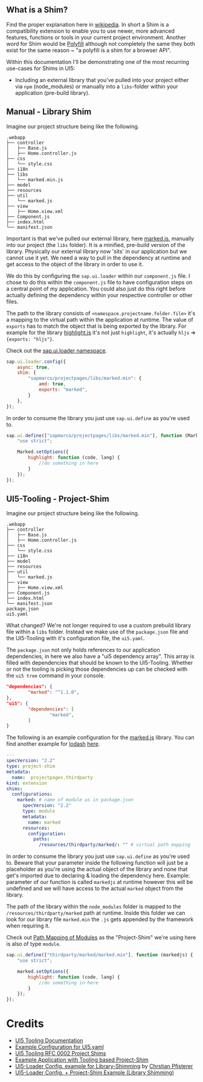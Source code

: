 ## What is a Shim?

Find the proper explanation here in [wikipedia](https://de.wikipedia.org/wiki/Shim_(Informatik)). In short a Shim is a compatibility extension to enable you to use newer, more advanced features, functions or tools in your current project environment. Another word for Shim would be [Polyfill](https://en.wikipedia.org/wiki/Polyfill_(programming)) although not completely the same they both exist for the same reason ~ "a polyfill is a shim for a browser API".

Within this documentation I'll be demonstrating one of the most recurring use-cases for Shims in UI5: 

* Including an external library that you've pulled into your project either via `npm` (node_modules) or manually into a `libs`-folder within your application (pre-build library).

## Manual - Library Shim

Imagine our project structure being like the following.

```text
.webapp
├── controller
│   ├── Base.js
│   ├── Home.controller.js
├── css
│   └── style.css
├── i18n
├── libs
│   └── marked.min.js
├── model
├── resources
├── util
│   └── marked.js
├── view
│   ├── Home.view.xml
├── Component.js
├── index.html
└── manifest.json
```

Important is that we've pulled our external library, here [marked.js](https://marked.js.org/#/README.md#README.md), manually into our project (the `libs` folder). It is a minified, pre-build version of the library. Physically our external library now 'sits' in our application but we cannot use it yet. We need a way to pull in the dependency at runtime and get access to the object of the library in order to use it.

We do this by configuring the `sap.ui.loader` within our `component.js` file. I chose to do this within the `component.js` file to have configuration steps on a central point of my application. You could also just do this right before actually defining the dependency within your respective controller or other files.

The path to the library consists of `<namespace.projectname.folder.file>` it's a mapping to the virtual path within the application at runtime. The value of `exports` has to match the object that is being exported by the library. For example for the library [highlight.js](https://highlightjs.org/) it's not just `highlight`, it's actually `hljs` => `{exports: "hljs"}`.

Check out the [sap.ui.loader namespace](https://openui5.hana.ondemand.com/api/sap.ui.loader).

```js
sap.ui.loader.config({
    async: true,
    shim: {
        "sapmarco/projectpages/libs/marked.min": {
            amd: true,
            exports: "marked",
        }
    },
});
```

In order to consume the library you just use `sap.ui.define` as you're used to.

```js
sap.ui.define(["sapmarco/projectpages/libs/marked.min"], function (Marked) {
    "use strict";

    Marked.setOptions({
        highlight: function (code, lang) {
            //do something in here
        }
    });
});
``` 

## UI5-Tooling - Project-Shim

Imagine our project structure being like the following. 

```text
.webapp
├── controller
│   ├── Base.js
│   ├── Home.controller.js
├── css
│   └── style.css
├── i18n
├── model
├── resources
├── util
│   └── marked.js
├── view
│   ├── Home.view.xml
├── Component.js
├── index.html
└── manifest.json
package.json
ui5.yaml
```
What changed? We're not longer required to use a custom prebuild library file within a `libs` folder. Instead we make use of the `package.json` file and the UI5-Tooling with it's configuration file, the `ui5.yaml`.

The `package.json` not only holds references to our application dependencies, in here we also have a "ui5 dependency array". This array is filled with dependencies that should be known to the UI5-Tooling. Whether or not the tooling is picking those dependencies up can be checked with the `ui5 tree` command in your console.

```json
"dependencies": {
        "marked": "^1.1.0",
},
"ui5": {
        "dependencies": [
                "marked",
        ]
}
``` 

The following is an example configuration for the [marked.js](https://marked.js.org/#/README.md#README.md) library. You can find another example for [lodash](https://lodash.com/) [here](https://sap.github.io/ui5-tooling/pages/extensibility/ProjectShims/#example-a).

```yaml
---
specVersion: "2.2"
type: project-shim
metadata:
  name:  projectpages.thirdparty
kind: extension
shims:
  configurations:
    marked: # name of module as in package.json
      specVersion: "2.2"
      type: module
      metadata:
        name: marked
      resources:
        configuration:
          paths:
            /resources/thirdparty/marked/: "" # virtual path mapping
```

In order to consume the library you just use `sap.ui.define` as you're used to. Beware that your parameter inside the following function will just be a placeholder as you're using the actual object of the library and none that get's imported due to declaring & loading the dependency here. Example: parameter of our function is called `markedjs` at runtime however this will be undefined and we will have access to the actual `marked` object from the library.

The path of the library within the `node_modules` folder is mapped to the `/resources/thirdparty/marked` path at runtime. Inside this folder we can look for our library file `marked.min` the `.js` gets appended by the framework when requiring it.

Check out [Path Mapping of Modules](https://sap.github.io/ui5-tooling/pages/Configuration/#path-mapping-of-modules) as the "Project-Shim" we're using here is also of type `module`.

```js
sap.ui.define(["thirdparty/marked/marked.min"], function (markedjs) {
    "use strict";

    marked.setOptions({
        highlight: function (code, lang) {
            //do something in here
        }
    });
});
``` 

# Credits

* [UI5 Tooling Documentation](https://sap.github.io/ui5-tooling/pages/extensibility/ProjectShims/)
* [Example Configuration for UI5.yaml](https://sap.github.io/ui5-tooling/pages/extensibility/ProjectShims/#example-a)
* [UI5 Tooling RFC 0002 Project Shims](https://github.com/SAP/ui5-tooling/blob/master/rfcs/0002-project-shims.md)
* [Example Application with Tooling based Project-Shim](https://github.com/exxcellent/ui5tooling-extensibility-showcase/tree/master/demos/ui5tooling-projectshim)
* [UI5-Loader Config. example for Library-Shimming](https://github.com/christianp86/Trasta/blob/master/webapp/controller/Home.controller.js) by [Chrstian Pfisterer](https://github.com/christianp86)
* [UI5-Loader Config. + Project-Shim Example (Library Shimming)](https://github.com/wridgeu/github_pages/commit/81fe853b06bc5bc7bf7aae0996a9692e241ee032)